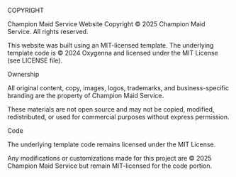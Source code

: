 COPYRIGHT

Champion Maid Service Website
Copyright © 2025 Champion Maid Service. All rights reserved.

This website was built using an MIT-licensed template.
The underlying template code is © 2024 Oxygenna and licensed under the MIT License (see LICENSE file).

Ownership

All original content, copy, images, logos, trademarks, and business-specific branding are the property of Champion Maid Service.

These materials are not open source and may not be copied, modified, redistributed, or used for commercial purposes without express permission.

Code

The underlying template code remains licensed under the MIT License.

Any modifications or customizations made for this project are © 2025 Champion Maid Service but remain MIT-licensed for the code portion.
